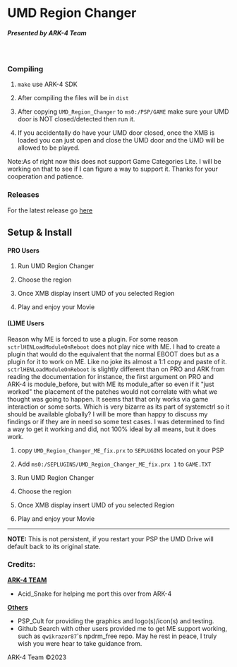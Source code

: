 # UMD Region Changer
##### Presented by ARK-4 Team

<br />

### Compiling

1. `make` use ARK-4 SDK

2. After compiling the files will be in `dist`

3. After copying `UMD_Region_Changer` to `ms0:/PSP/GAME` make sure your UMD door is NOT closed/detected then run it.

4. If you accidentally do have your UMD door closed, once the XMB is loaded you can just open and close the UMD door and the UMD will be allowed to be played.


<p>Note:As of right now this does not support Game Categories Lite. I will be working on that to see if I can figure a way to support it. Thanks for your cooperation and patience. 


### Releases

For the latest release go <a href="https://github.com/PSP-Archive/UMD_Region_Changer/releases/latest">here</a>


## Setup & Install


#### PRO Users

1. Run UMD Region Changer

2. Choose the region

3. Once XMB display insert UMD of you selected Region

4. Play and enjoy your Movie 



#### (L)ME Users

<p>Reason why ME is forced to use a plugin. For some reason <code>sctrlHENLoadModuleOnReboot</code> does not play nice with ME.
I had to create a plugin that would do the equivalent that the normal EBOOT does but as a plugin for it to work on ME.
Like no joke its almost a 1:1 copy and paste of it.
<code>sctrlHENLoadModuleOnReboot</code> is slightly different than on PRO and ARK from reading the documentation for instance,
the first argument on PRO and ARK-4 is module_before, but with ME its module_after so even if it "just worked" the placement
of the patches would not correlate with what we thought was going to happen. It seems that that only works via game interaction or some sorts.
Which is very bizarre as its part of systemctrl so it should be available globally? I will be more than happy to discuss my findings
or if they are in need so some test cases. I was determined to find a way to get it working and did, not 100% ideal by all means, but it does work.</p>

1. copy `UMD_Region_Changer_ME_fix.prx` to `SEPLUGINS` located on your PSP

2. Add `ms0:/SEPLUGINS/UMD_Region_Changer_ME_fix.prx 1` to `GAME.TXT`

3. Run UMD Region Changer

4. Choose the region

5. Once XMB display insert UMD of you selected Region

6. Play and enjoy your Movie 


<hr/>


<p><b>NOTE:</b> This is not persistent, if you restart your PSP the UMD Drive will default back to its original state.</p>


### Credits:
<p><b><u>ARK-4 TEAM</u></b>
 
- Acid_Snake for helping me port this over from ARK-4

</p>

<p><b><u>Others</u></b>

 - PSP_Cult for providing the graphics and logo(s)/icon(s) and testing.
 - Github Search with other users provided me to get ME support working, such as `qwikrazor87`'s npdrm_free repo. May he rest in peace, I truly wish you were hear to take guidance from.

</p>


<span>ARK-4 Team &#169;2023</span>
